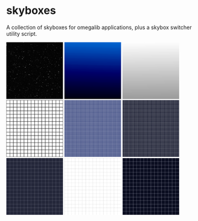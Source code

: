 skyboxes
========

A collection of skyboxes for omegalib applications, plus a skybox switcher utility script.

<img src="https://github.com/omega-hub/skyboxes/raw/master/stars1/negx.png" width=150/>
<img src="https://github.com/omega-hub/skyboxes/raw/master/gradient1/negx.png" width=150/>
<img src="https://github.com/omega-hub/skyboxes/raw/master/gradient2/negx.png" width=150/>
<img src="https://github.com/omega-hub/skyboxes/raw/master/grid/negx.png" width=150/>
<img src="https://github.com/omega-hub/skyboxes/raw/master/grid1/negx.png" width=150/>
<img src="https://github.com/omega-hub/skyboxes/raw/master/grid2/negx.png" width=150/>
<img src="https://github.com/omega-hub/skyboxes/raw/master/grid3/negx.png" width=150/>
<img src="https://github.com/omega-hub/skyboxes/raw/master/grid4/negx.png" width=150/>
<img src="https://github.com/omega-hub/skyboxes/raw/master/grid5/negx.png" width=150/>
